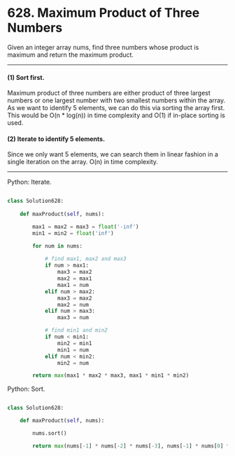 # 628. Maximum Product of Three Numbers

Given an integer array nums, find three numbers whose product is maximum and
return the maximum product.

---

#### (1) Sort first.

Maximum product of three numbers are either product of three largest numbers or
one largest number with two smallest numbers within the array. As we want to
identify 5 elements, we can do this via sorting the array first. This would be
O(n * log(n)) in time complexity and O(1) if in-place sorting is used.

#### (2) Iterate to identify 5 elements.

Since we only want 5 elements, we can search them in linear fashion in a single
iteration on the array. O(n) in time complexity.

---

Python: Iterate.

```python

class Solution628:
    
    def maxProduct(self, nums):

        max1 = max2 = max3 = float('-inf')
        min1 = min2 = float('inf')

        for num in nums:
            
            # find max1, max2 and max3
            if num > max1:
                max3 = max2
                max2 = max1
                max1 = num
            elif num > max2:
                max3 = max2
                max2 = num
            elif num > max3:
                max3 = num

            # find min1 and min2
            if num < min1:
                min2 = min1
                min1 = num
            elif num < min2:
                min2 = num

        return max(max1 * max2 * max3, max1 * min1 * min2)

```

Python: Sort.

```python

class Solution628:

    def maxProduct(self, nums):

        nums.sort()

        return max(nums[-1] * nums[-2] * nums[-3], nums[-1] * nums[0] * nums[1])

```

